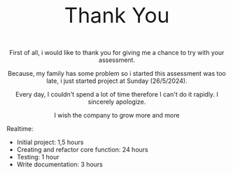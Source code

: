 <p style="text-align: center; font-size: 48px;">
  Thank You
</p>


<p align="center">
  First of all, i would like to thank you for giving me a chance to try with your assessment.
</p>
<p align="center">
  Because, my family has some problem so i started this assessment was too late, i just started project at Sunday (26/5/2024).
</p>
<p align="center">
  Every day, I couldn't spend a lot of time therefore I can't do it rapidly. I sincerely apologize.
</p>
<p align="center">
  I wish the company to grow more and more
</p>


<p>
Realtime:

- Initial project: 1,5 hours
- Creating and refactor core function: 24 hours
- Testing: 1 hour
- Write documentation: 3 hours
</p>